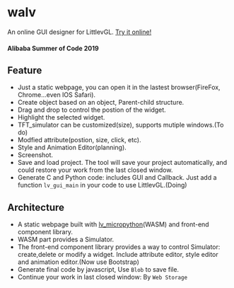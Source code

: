 # walv
An online GUI designer for LittlevGL. [Try it online!](https://kaiakz.github.io/walv/index.html)

#### Alibaba Summer of Code 2019

## Feature
* Just a static webpage, you can open it in the lastest browser(FireFox, Chrome...even IOS Safari).
* Create object based on an object, Parent-child structure.
* Drag and drop to control the postion of the widget.
* Highlight the selected widget.
* TFT_simulator can be customized(size), supports mutiple windows.(To do)
* Modfied attribute(postion, size, click, etc).
* Style and Animation Editor(planning).
* Screenshot.
* Save and load project. The tool will save your project automatically, and could restore your work from the last closed window.
* Generate C and Python code: includes GUI and Callback. Just add a function `lv_gui_main` in your code to use LittlevGL.(Doing)

## Architecture
* A static webpage built with [lv_micropython](https://github.com/littlevgl/lv_micropython)(WASM) and front-end component library. 
* WASM part provides a Simulator.
* The front-end component library provides a way to control Simulator: create,delete or modify a widget. Include attribute editor, style editor and animation editor.(Now use Bootstrap)
* Generate final code by javascript, Use `Blob` to save file.
* Continue your work in last closed window: By `Web Storage`